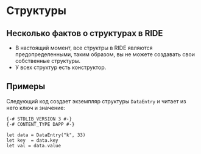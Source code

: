 # Структуры

## Несколько фактов о структурах в RIDE

* В настоящий момент, все структры в RIDE являются предопределенными, таким образом, вы не можете создавать свои собственные структуры.
* У всех структур есть конструктор.

## Примеры

Следующий код создает экземпляр структуры `DataEntry` и читает из него ключ и значение:

```
{-# STDLIB_VERSION 3 #-}
{-# CONTENT_TYPE DAPP #-}
 
let data = DataEntry("k", 33)
let key  = data.key
let val = data.value
```